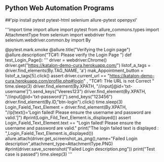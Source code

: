 ## Python Web Automation Programs 
##'pip install pytest pytest-html selenium allure-pytest openpyxl'


'''import time
import allure
import pytest
from allure_commons.types import AttachmentType
from selenium import webdriver
from selenium.webdriver.common.by import By

@pytest.mark.smoke
@allure.title("Verifying the Login page")
@allure.description("TC#1: Please verify the Login Page ")
def test_Login_Page():
    ''' driver = webdriver.Chrome()
    driver.get("https://katalon-demo-cura.herokuapp.com/")
    listof_a_tags = driver.find_elements(By.TAG_NAME, 'a')
    mak_Appointment_button = listof_a_tags[5].click()
    assert driver.current_url == "https://katalon-demo-cura.herokuapp.com/profile.php#login" , "TC#1: THe URL is not Correct "
    time.sleep(3)
    driver.find_element(By.XPATH, "//input[@id='txt-username']").send_keys("Veeres123")
    driver.find_element(By.XPATH, "//input[@id='txt-password']").send_keys("123456")
    driver.find_element(By.ID,"btn-login").click()
    time.sleep(3)
    Login_Faield_Text_Element = driver.find_element(By.XPATH, "//p[text()='Login failed! Please ensure the username and password are valid.']")
    #print(Login_Fild_Text_Element.is_displayed())
    assert Login_Faield_Text_Element.text == "Login failed! Please ensure the username and password are valid."
    print("The login failed text is displayed : ",Login_Faield_Text_Element.is_displayed())
    allure.attach(driver.get_screenshot_as_png(),name="Failed Login description",attachment_type=AttachmentType.PNG)
    #print(driver.save_screenshot("Failed Login description.png"))
    print("Test case is passed")
    time.sleep(3) '''

    